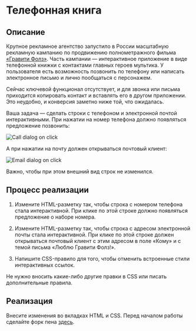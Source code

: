 # Телефонная книга

## Описание

Крупное рекламное агентство запустило в России масштабную рекламную кампанию по продвижению полнометражного фильма [«Гравити Фолз»](https://ru.wikipedia.org/wiki/%D0%93%D1%80%D0%B0%D0%B2%D0%B8%D1%82%D0%B8_%D0%A4%D0%BE%D0%BB%D0%B7).
Часть кампании — интерактивное приложение в виде телефонной книжки с контактами главных героев мультика. У пользователя есть возможность позвонить по телефону или написать электронное письмо и лично пообщаться с персонажем.

Сейчас ключевой функционал отсутствует, и для звонка или письма приходится копировать контакт и вставлять его в другом приложении. Это неудобно, и конверсия заметно ниже той, что ожидалась.

Ваша задача — сделать строки с телефоном и электронной почтой интерактивными. При нажатии на номер телефона должно появляться предложение позвонить:
 
![Call dialog on click](../../sources/fluid-phone-book-phone.jpg)

А при нажатии на почту должен открываться почтовый клиент:

![Email dialog on click](../../sources/fluid-phone-book-mail.jpg)

Важно, чтобы при этом внешний вид строк не изменился.

## Процесс реализации

1. Измените HTML-разметку так, чтобы строка с номером телефона стала интерактивной. При клике по этой строке должно появляться предложение о наборе номера.

2. Измените HTML-разметку так, чтобы строка с адресом электронной почты стала интерактивной. При клике по этой строке должен открываться почтовый клиент с этим адресом в поле «Кому» и с темой письма «Люблю Гравити Фолз!».

3. Напишите CSS-правило для того, чтобы отменить встроенные стили интерактивных ссылок. 

Не нужно вносить какие-либо другие правки в CSS или писать дополнительные правила.

## Реализация

Внесите изменения во вкладках HTML и CSS. Перед началом работы сделайте форк пена [здесь](https://codepen.io/Netology/pen/qVBoPp?editors=1100#0).
